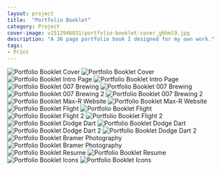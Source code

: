 ```yaml
---
layout: project
title:  "Portfolio Booklet"
category: Project
cover-image: v1512946831/portfolio-booklet-cover_ghhml9.jpg
description: "A 36 page portfolio book I designed for my own work."
tags:
- Print
---
```

<div class="grid-2_full fade-me">
  <img class="lazyload" alt="Portfolio Booklet Cover" src="https://res.cloudinary.com/iambramer/image/upload/e_blur:600,dpr_auto,f_auto,q_10,w_100/v1512946641/portfolio-booklet-1_jmxoxt.jpg" data-srcset="https://res.cloudinary.com/iambramer/image/upload/dpr_auto,f_auto,q_auto,w_1600/v1512946641/portfolio-booklet-1_jmxoxt.jpg 1900w,
  https://res.cloudinary.com/iambramer/image/upload/dpr_auto,f_auto,q_auto,w_1200/v1512946641/portfolio-booklet-1_jmxoxt.jpg 1400w,
  https://res.cloudinary.com/iambramer/image/upload/dpr_auto,f_auto,q_auto,w_800/v1512946641/portfolio-booklet-1_jmxoxt.jpg 1000w,
  https://res.cloudinary.com/iambramer/image/upload/dpr_auto,f_auto,q_auto,w_400/v1512946641/portfolio-booklet-1_jmxoxt.jpg 400w">
    <noscript>
    <img alt="Portfolio Booklet Cover"
      src="https://res.cloudinary.com/iambramer/image/upload/dpr_auto,f_auto,q_auto,w_1600/v1512946641/portfolio-booklet-1_jmxoxt.jpg"
      srcset="https://res.cloudinary.com/iambramer/image/upload/dpr_auto,f_auto,q_auto,w_1600/v1512946641/portfolio-booklet-1_jmxoxt.jpg 1900w,
      https://res.cloudinary.com/iambramer/image/upload/dpr_auto,f_auto,q_auto,w_1200/v1512946641/portfolio-booklet-1_jmxoxt.jpg 1400w,
      https://res.cloudinary.com/iambramer/image/upload/dpr_auto,f_auto,q_auto,w_800/v1512946641/portfolio-booklet-1_jmxoxt.jpg 1000w,
      https://res.cloudinary.com/iambramer/image/upload/dpr_auto,f_auto,q_auto,w_400/v1512946641/portfolio-booklet-1_jmxoxt.jpg 400w">
    </noscript>
</div>


<div class="grid-2_half fade-me">
  <img class="lazyload" alt="Portfolio Booklet Intro Page" src="https://res.cloudinary.com/iambramer/image/upload/e_blur:600,dpr_auto,f_auto,q_10,w_100/v1512946641/portfolio-booklet-2_zzy6t2.jpg" data-srcset="https://res.cloudinary.com/iambramer/image/upload/dpr_auto,f_auto,q_auto,w_1600/v1512946641/portfolio-booklet-2_zzy6t2.jpg 1900w,
  https://res.cloudinary.com/iambramer/image/upload/dpr_auto,f_auto,q_auto,w_1200/v1512946641/portfolio-booklet-2_zzy6t2.jpg 1400w,
  https://res.cloudinary.com/iambramer/image/upload/dpr_auto,f_auto,q_auto,w_800/v1512946641/portfolio-booklet-2_zzy6t2.jpg 1000w,
  https://res.cloudinary.com/iambramer/image/upload/dpr_auto,f_auto,q_auto,w_400/v1512946641/portfolio-booklet-2_zzy6t2.jpg 400w">
    <noscript>
    <img alt="Portfolio Booklet Intro Page"
      src="https://res.cloudinary.com/iambramer/image/upload/dpr_auto,f_auto,q_auto,w_1600/v1512946641/portfolio-booklet-2_zzy6t2.jpg"
      srcset="https://res.cloudinary.com/iambramer/image/upload/dpr_auto,f_auto,q_auto,w_1600/v1512946641/portfolio-booklet-2_zzy6t2.jpg 1900w,
      https://res.cloudinary.com/iambramer/image/upload/dpr_auto,f_auto,q_auto,w_1200/v1512946641/portfolio-booklet-2_zzy6t2.jpg 1400w,
      https://res.cloudinary.com/iambramer/image/upload/dpr_auto,f_auto,q_auto,w_800/v1512946641/portfolio-booklet-2_zzy6t2.jpg 1000w,
      https://res.cloudinary.com/iambramer/image/upload/dpr_auto,f_auto,q_auto,w_400/v1512946641/portfolio-booklet-2_zzy6t2.jpg 400w">
    </noscript>
</div>

<div class="grid-2_half fade-me">
  <img class="lazyload" alt="Portfolio Booklet 007 Brewing" src="https://res.cloudinary.com/iambramer/image/upload/e_blur:600,dpr_auto,f_auto,q_10,w_100/v1512946641/portfolio-booklet-3_by4egl.jpg" data-srcset="https://res.cloudinary.com/iambramer/image/upload/dpr_auto,f_auto,q_auto,w_1600/v1512946641/portfolio-booklet-3_by4egl.jpg 1900w,
  https://res.cloudinary.com/iambramer/image/upload/dpr_auto,f_auto,q_auto,w_1200/v1512946641/portfolio-booklet-3_by4egl.jpg 1400w,
  https://res.cloudinary.com/iambramer/image/upload/dpr_auto,f_auto,q_auto,w_800/v1512946641/portfolio-booklet-3_by4egl.jpg 1000w,
  https://res.cloudinary.com/iambramer/image/upload/dpr_auto,f_auto,q_auto,w_400/v1512946641/portfolio-booklet-3_by4egl.jpg 400w">
    <noscript>
    <img alt="Portfolio Booklet 007 Brewing"
      src="https://res.cloudinary.com/iambramer/image/upload/dpr_auto,f_auto,q_auto,w_1600/v1512946641/portfolio-booklet-3_by4egl.jpg"
      srcset="https://res.cloudinary.com/iambramer/image/upload/dpr_auto,f_auto,q_auto,w_1600/v1512946641/portfolio-booklet-3_by4egl.jpg 1900w,
      https://res.cloudinary.com/iambramer/image/upload/dpr_auto,f_auto,q_auto,w_1200/v1512946641/portfolio-booklet-3_by4egl.jpg 1400w,
      https://res.cloudinary.com/iambramer/image/upload/dpr_auto,f_auto,q_auto,w_800/v1512946641/portfolio-booklet-3_by4egl.jpg 1000w,
      https://res.cloudinary.com/iambramer/image/upload/dpr_auto,f_auto,q_auto,w_400/v1512946641/portfolio-booklet-3_by4egl.jpg 400w">
    </noscript>
</div>


<div class="grid-2_full fade-me">
  <img class="lazyload" alt="Portfolio Booklet 007 Brewing 2"
  src="https://res.cloudinary.com/iambramer/image/upload/e_blur:600,dpr_auto,f_auto,q_10,w_100/v1512946641/portfolio-booklet-4_ru6smb.jpg" data-srcset="https://res.cloudinary.com/iambramer/image/upload/dpr_auto,f_auto,q_auto,w_1600/v1512946641/portfolio-booklet-4_ru6smb.jpg 1900w,
  https://res.cloudinary.com/iambramer/image/upload/dpr_auto,f_auto,q_auto,w_1200/v1512946641/portfolio-booklet-4_ru6smb.jpg 1400w,
  https://res.cloudinary.com/iambramer/image/upload/dpr_auto,f_auto,q_auto,w_800/v1512946641/portfolio-booklet-4_ru6smb.jpg 1000w,
  https://res.cloudinary.com/iambramer/image/upload/dpr_auto,f_auto,q_auto,w_400/v1512946641/portfolio-booklet-4_ru6smb.jpg 400w">
    <noscript>
    <img alt="Portfolio Booklet 007 Brewing 2"
      src="https://res.cloudinary.com/iambramer/image/upload/dpr_auto,f_auto,q_auto,w_1600/v1512946641/portfolio-booklet-4_ru6smb.jpg"
      srcset="https://res.cloudinary.com/iambramer/image/upload/dpr_auto,f_auto,q_auto,w_1600/v1512946641/portfolio-booklet-4_ru6smb.jpg 1900w,
      https://res.cloudinary.com/iambramer/image/upload/dpr_auto,f_auto,q_auto,w_1200/v1512946641/portfolio-booklet-4_ru6smb.jpg 1400w,
      https://res.cloudinary.com/iambramer/image/upload/dpr_auto,f_auto,q_auto,w_800/v1512946641/portfolio-booklet-4_ru6smb.jpg 1000w,
      https://res.cloudinary.com/iambramer/image/upload/dpr_auto,f_auto,q_auto,w_400/v1512946641/portfolio-booklet-4_ru6smb.jpg 400w">
    </noscript>
</div>


<div class="grid-2_half fade-me">
  <img class="lazyload" alt="Portfolio Booklet Max-R Website"
  src="https://res.cloudinary.com/iambramer/image/upload/e_blur:600,dpr_auto,f_auto,q_10,w_100/v1512946642/portfolio-booklet-7_pnqorf.jpg" data-srcset="https://res.cloudinary.com/iambramer/image/upload/dpr_auto,f_auto,q_auto,w_1600/v1512946642/portfolio-booklet-7_pnqorf.jpg 1900w,
  https://res.cloudinary.com/iambramer/image/upload/dpr_auto,f_auto,q_auto,w_1200/v1512946642/portfolio-booklet-7_pnqorf.jpg 1400w,
  https://res.cloudinary.com/iambramer/image/upload/dpr_auto,f_auto,q_auto,w_800/v1512946642/portfolio-booklet-7_pnqorf.jpg 1000w,
  https://res.cloudinary.com/iambramer/image/upload/dpr_auto,f_auto,q_auto,w_400/v1512946642/portfolio-booklet-7_pnqorf.jpg 400w">
    <noscript>
    <img alt="Portfolio Booklet Max-R Website"
      src="https://res.cloudinary.com/iambramer/image/upload/dpr_auto,f_auto,q_auto,w_1600/v1512946642/portfolio-booklet-7_pnqorf.jpg"
      srcset="https://res.cloudinary.com/iambramer/image/upload/dpr_auto,f_auto,q_auto,w_1600/v1512946642/portfolio-booklet-7_pnqorf.jpg 1900w,
      https://res.cloudinary.com/iambramer/image/upload/dpr_auto,f_auto,q_auto,w_1200/v1512946642/portfolio-booklet-7_pnqorf.jpg 1400w,
      https://res.cloudinary.com/iambramer/image/upload/dpr_auto,f_auto,q_auto,w_800/v1512946642/portfolio-booklet-7_pnqorf.jpg 1000w,
      https://res.cloudinary.com/iambramer/image/upload/dpr_auto,f_auto,q_auto,w_400/v1512946642/portfolio-booklet-7_pnqorf.jpg 400w">
    </noscript>
</div>

<div class="grid-2_half fade-me">
  <img class="lazyload" alt="Portfolio Booklet Flight"
  src="https://res.cloudinary.com/iambramer/image/upload/e_blur:600,dpr_auto,f_auto,q_10,w_100/v1512946641/portfolio-booklet-9b_hijocp.jpg" data-srcset="https://res.cloudinary.com/iambramer/image/upload/dpr_auto,f_auto,q_auto,w_1600/v1512946641/portfolio-booklet-9b_hijocp.jpg 1900w,
  https://res.cloudinary.com/iambramer/image/upload/dpr_auto,f_auto,q_auto,w_1200/v1512946641/portfolio-booklet-9b_hijocp.jpg 1400w,
  https://res.cloudinary.com/iambramer/image/upload/dpr_auto,f_auto,q_auto,w_800/v1512946641/portfolio-booklet-9b_hijocp.jpg 1000w,
  https://res.cloudinary.com/iambramer/image/upload/dpr_auto,f_auto,q_auto,w_400/v1512946641/portfolio-booklet-9b_hijocp.jpg 400w">
    <noscript>
    <img alt="Portfolio Booklet Flight"
      src="https://res.cloudinary.com/iambramer/image/upload/dpr_auto,f_auto,q_auto,w_1600/v1512946641/portfolio-booklet-9b_hijocp.jpg"
      srcset="https://res.cloudinary.com/iambramer/image/upload/dpr_auto,f_auto,q_auto,w_1600/v1512946641/portfolio-booklet-9b_hijocp.jpg 1900w,
      https://res.cloudinary.com/iambramer/image/upload/dpr_auto,f_auto,q_auto,w_1200/v1512946641/portfolio-booklet-9b_hijocp.jpg 1400w,
      https://res.cloudinary.com/iambramer/image/upload/dpr_auto,f_auto,q_auto,w_800/v1512946641/portfolio-booklet-9b_hijocp.jpg 1000w,
      https://res.cloudinary.com/iambramer/image/upload/dpr_auto,f_auto,q_auto,w_400/v1512946641/portfolio-booklet-9b_hijocp.jpg 400w">
    </noscript>
</div>


<div class="grid-2_full fade-me">
  <img class="lazyload" alt="Portfolio Booklet Flight 2"
  src="https://res.cloudinary.com/iambramer/image/upload/e_blur:600,dpr_auto,f_auto,q_10,w_100/v1512946641/portfolio-booklet-9_vntjdt.jpg" data-srcset="https://res.cloudinary.com/iambramer/image/upload/dpr_auto,f_auto,q_auto,w_1600/v1512946641/portfolio-booklet-9_vntjdt.jpg 1900w,
  https://res.cloudinary.com/iambramer/image/upload/dpr_auto,f_auto,q_auto,w_1200/v1512946641/portfolio-booklet-9_vntjdt.jpg 1400w,
  https://res.cloudinary.com/iambramer/image/upload/dpr_auto,f_auto,q_auto,w_800/v1512946641/portfolio-booklet-9_vntjdt.jpg 1000w,
  https://res.cloudinary.com/iambramer/image/upload/dpr_auto,f_auto,q_auto,w_400/v1512946641/portfolio-booklet-9_vntjdt.jpg 400w">
    <noscript>
    <img alt="Portfolio Booklet Flight 2"
      src="https://res.cloudinary.com/iambramer/image/upload/dpr_auto,f_auto,q_auto,w_1600/v1512946641/portfolio-booklet-9_vntjdt.jpg"
      srcset="https://res.cloudinary.com/iambramer/image/upload/dpr_auto,f_auto,q_auto,w_1600/v1512946641/portfolio-booklet-9_vntjdt.jpg 1900w,
      https://res.cloudinary.com/iambramer/image/upload/dpr_auto,f_auto,q_auto,w_1200/v1512946641/portfolio-booklet-9_vntjdt.jpg 1400w,
      https://res.cloudinary.com/iambramer/image/upload/dpr_auto,f_auto,q_auto,w_800/v1512946641/portfolio-booklet-9_vntjdt.jpg 1000w,
      https://res.cloudinary.com/iambramer/image/upload/dpr_auto,f_auto,q_auto,w_400/v1512946641/portfolio-booklet-9_vntjdt.jpg 400w">
    </noscript>
</div>


<div class="grid-2_half fade-me">
  <img class="lazyload" alt="Portfolio Booklet Dodge Dart"
  src="https://res.cloudinary.com/iambramer/image/upload/e_blur:600,dpr_auto,f_auto,q_10,w_100/v1512946641/portfolio-booklet-5_kfztr1.jpg" data-srcset="https://res.cloudinary.com/iambramer/image/upload/dpr_auto,f_auto,q_auto,w_1600/v1512946641/portfolio-booklet-5_kfztr1.jpg 1900w,
  https://res.cloudinary.com/iambramer/image/upload/dpr_auto,f_auto,q_auto,w_1200/v1512946641/portfolio-booklet-5_kfztr1.jpg 1400w,
  https://res.cloudinary.com/iambramer/image/upload/dpr_auto,f_auto,q_auto,w_800/v1512946641/portfolio-booklet-5_kfztr1.jpg 1000w,
  https://res.cloudinary.com/iambramer/image/upload/dpr_auto,f_auto,q_auto,w_400/v1512946641/portfolio-booklet-5_kfztr1.jpg 400w">
    <noscript>
    <img alt="Portfolio Booklet Dodge Dart"
      src="https://res.cloudinary.com/iambramer/image/upload/dpr_auto,f_auto,q_auto,w_1600/v1512946641/portfolio-booklet-5_kfztr1.jpg"
      srcset="https://res.cloudinary.com/iambramer/image/upload/dpr_auto,f_auto,q_auto,w_1600/v1512946641/portfolio-booklet-5_kfztr1.jpg 1900w,
      https://res.cloudinary.com/iambramer/image/upload/dpr_auto,f_auto,q_auto,w_1200/v1512946641/portfolio-booklet-5_kfztr1.jpg 1400w,
      https://res.cloudinary.com/iambramer/image/upload/dpr_auto,f_auto,q_auto,w_800/v1512946641/portfolio-booklet-5_kfztr1.jpg 1000w,
      https://res.cloudinary.com/iambramer/image/upload/dpr_auto,f_auto,q_auto,w_400/v1512946641/portfolio-booklet-5_kfztr1.jpg 400w">
    </noscript>
</div>

<div class="grid-2_half fade-me">
  <img class="lazyload" alt="Portfolio Booklet Dodge Dart 2"
  src="https://res.cloudinary.com/iambramer/image/upload/e_blur:600,dpr_auto,f_auto,q_10,w_100/v1512946641/portfolio-booklet-6_ofdkhb.jpg" data-srcset="https://res.cloudinary.com/iambramer/image/upload/dpr_auto,f_auto,q_auto,w_1600/v1512946641/portfolio-booklet-6_ofdkhb.jpg 1900w,
  https://res.cloudinary.com/iambramer/image/upload/dpr_auto,f_auto,q_auto,w_1200/v1512946641/portfolio-booklet-6_ofdkhb.jpg 1400w,
  https://res.cloudinary.com/iambramer/image/upload/dpr_auto,f_auto,q_auto,w_800/v1512946641/portfolio-booklet-6_ofdkhb.jpg 1000w,
  https://res.cloudinary.com/iambramer/image/upload/dpr_auto,f_auto,q_auto,w_400/v1512946641/portfolio-booklet-6_ofdkhb.jpg 400w">
    <noscript>
    <img alt="Portfolio Booklet Dodge Dart 2"
      src="https://res.cloudinary.com/iambramer/image/upload/dpr_auto,f_auto,q_auto,w_1600/v1512946641/portfolio-booklet-6_ofdkhb.jpg"
      srcset="https://res.cloudinary.com/iambramer/image/upload/dpr_auto,f_auto,q_auto,w_1600/v1512946641/portfolio-booklet-6_ofdkhb.jpg 1900w,
      https://res.cloudinary.com/iambramer/image/upload/dpr_auto,f_auto,q_auto,w_1200/v1512946641/portfolio-booklet-6_ofdkhb.jpg 1400w,
      https://res.cloudinary.com/iambramer/image/upload/dpr_auto,f_auto,q_auto,w_800/v1512946641/portfolio-booklet-6_ofdkhb.jpg 1000w,
      https://res.cloudinary.com/iambramer/image/upload/dpr_auto,f_auto,q_auto,w_400/v1512946641/portfolio-booklet-6_ofdkhb.jpg 400w">
    </noscript>
</div>


<div class="grid-2_full fade-me">
  <img class="lazyload" alt="Portfolio Booklet Bramer Photography"
  src="https://res.cloudinary.com/iambramer/image/upload/e_blur:600,dpr_auto,f_auto,q_10,w_100/v1512946641/portfolio-booklet-10_zephax.jpg" data-srcset="https://res.cloudinary.com/iambramer/image/upload/dpr_auto,f_auto,q_auto,w_1600/v1512946641/portfolio-booklet-10_zephax.jpg 1900w,
  https://res.cloudinary.com/iambramer/image/upload/dpr_auto,f_auto,q_auto,w_1200/v1512946641/portfolio-booklet-10_zephax.jpg 1400w,
  https://res.cloudinary.com/iambramer/image/upload/dpr_auto,f_auto,q_auto,w_800/v1512946641/portfolio-booklet-10_zephax.jpg 1000w,
  https://res.cloudinary.com/iambramer/image/upload/dpr_auto,f_auto,q_auto,w_400/v1512946641/portfolio-booklet-10_zephax.jpg 400w">
    <noscript>
    <img alt="Portfolio Booklet Bramer Photography"
      src="https://res.cloudinary.com/iambramer/image/upload/dpr_auto,f_auto,q_auto,w_1600/v1512946641/portfolio-booklet-10_zephax.jpg"
      srcset="https://res.cloudinary.com/iambramer/image/upload/dpr_auto,f_auto,q_auto,w_1600/v1512946641/portfolio-booklet-10_zephax.jpg 1900w,
      https://res.cloudinary.com/iambramer/image/upload/dpr_auto,f_auto,q_auto,w_1200/v1512946641/portfolio-booklet-10_zephax.jpg 1400w,
      https://res.cloudinary.com/iambramer/image/upload/dpr_auto,f_auto,q_auto,w_800/v1512946641/portfolio-booklet-10_zephax.jpg 1000w,
      https://res.cloudinary.com/iambramer/image/upload/dpr_auto,f_auto,q_auto,w_400/v1512946641/portfolio-booklet-10_zephax.jpg 400w">
    </noscript>
</div>


<div class="grid-2_full fade-me">
  <img class="lazyload" alt="Portfolio Booklet Resume"
  src="https://res.cloudinary.com/iambramer/image/upload/e_blur:600,dpr_auto,f_auto,q_10,w_100/v1512946642/portfolio-booklet-8_stmyrb.jpg" data-srcset="https://res.cloudinary.com/iambramer/image/upload/dpr_auto,f_auto,q_auto,w_1600/v1512946642/portfolio-booklet-8_stmyrb.jpg 1900w,
  https://res.cloudinary.com/iambramer/image/upload/dpr_auto,f_auto,q_auto,w_1200/v1512946642/portfolio-booklet-8_stmyrb.jpg 1400w,
  https://res.cloudinary.com/iambramer/image/upload/dpr_auto,f_auto,q_auto,w_800/v1512946642/portfolio-booklet-8_stmyrb.jpg 1000w,
  https://res.cloudinary.com/iambramer/image/upload/dpr_auto,f_auto,q_auto,w_400/v1512946642/portfolio-booklet-8_stmyrb.jpg 400w">
    <noscript>
    <img alt="Portfolio Booklet Resume"
      src="https://res.cloudinary.com/iambramer/image/upload/dpr_auto,f_auto,q_auto,w_1600/v1512946642/portfolio-booklet-8_stmyrb.jpg"
      srcset="https://res.cloudinary.com/iambramer/image/upload/dpr_auto,f_auto,q_auto,w_1600/v1512946642/portfolio-booklet-8_stmyrb.jpg 1900w,
      https://res.cloudinary.com/iambramer/image/upload/dpr_auto,f_auto,q_auto,w_1200/v1512946642/portfolio-booklet-8_stmyrb.jpg 1400w,
      https://res.cloudinary.com/iambramer/image/upload/dpr_auto,f_auto,q_auto,w_800/v1512946642/portfolio-booklet-8_stmyrb.jpg 1000w,
      https://res.cloudinary.com/iambramer/image/upload/dpr_auto,f_auto,q_auto,w_400/v1512946642/portfolio-booklet-8_stmyrb.jpg 400w">
    </noscript>
</div>

<div class="grid-2_full fade-me box-shadow-light">
  <img class="lazyload" alt="Portfolio Booklet Icons"
  src="https://res.cloudinary.com/iambramer/image/upload/e_blur:600,dpr_auto,f_auto,q_10,w_100/v1512946642/portfolio-booklet-11_zbimay.jpg" data-srcset="https://res.cloudinary.com/iambramer/image/upload/dpr_auto,f_auto,q_auto,w_1600/v1512946642/portfolio-booklet-11_zbimay.jpg 1900w,
  https://res.cloudinary.com/iambramer/image/upload/dpr_auto,f_auto,q_auto,w_1200/v1512946642/portfolio-booklet-11_zbimay.jpg 1400w,
  https://res.cloudinary.com/iambramer/image/upload/dpr_auto,f_auto,q_auto,w_800/v1512946642/portfolio-booklet-11_zbimay.jpg 1000w,
  https://res.cloudinary.com/iambramer/image/upload/dpr_auto,f_auto,q_auto,w_400/v1512946642/portfolio-booklet-11_zbimay.jpg 400w">
    <noscript>
    <img alt="Portfolio Booklet Icons"
      src="https://res.cloudinary.com/iambramer/image/upload/dpr_auto,f_auto,q_auto,w_1600/v1512946642/portfolio-booklet-11_zbimay.jpg"
      srcset="https://res.cloudinary.com/iambramer/image/upload/dpr_auto,f_auto,q_auto,w_1600/v1512946642/portfolio-booklet-11_zbimay.jpg 1900w,
      https://res.cloudinary.com/iambramer/image/upload/dpr_auto,f_auto,q_auto,w_1200/v1512946642/portfolio-booklet-11_zbimay.jpg 1400w,
      https://res.cloudinary.com/iambramer/image/upload/dpr_auto,f_auto,q_auto,w_800/v1512946642/portfolio-booklet-11_zbimay.jpg 1000w,
      https://res.cloudinary.com/iambramer/image/upload/dpr_auto,f_auto,q_auto,w_400/v1512946642/portfolio-booklet-11_zbimay.jpg 400w">
    </noscript>
</div>
